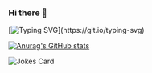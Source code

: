 ### Hi there 👋
[![Typing SVG](https://readme-typing-svg.herokuapp.com/?lines=My+name+is+Leigh+Ola;I+create+software+solutions.)](https://git.io/typing-svg)

[![Anurag's GitHub stats](https://github-readme-stats.vercel.app/api?username=Leigh-Ola)](https://github.com/anuraghazra/github-readme-stats)

<!-- Markdown -->

![Jokes Card](https://readme-jokes.vercel.app/api?hideBorder&theme=cobalt&qColor=%23999999&aColor=%23bbdb51)

<!--
**Leigh-Ola/Leigh-Ola** is a ✨ _special_ ✨ repository because its `README.md` (this file) appears on your GitHub profile.

Here are some ideas to get you started:

- 🔭 I’m currently working on ...
- 🌱 I’m currently learning ...
- 👯 I’m looking to collaborate on ...
- 🤔 I’m looking for help with ...
- 💬 Ask me about ...
- 📫 How to reach me: ...
- 😄 Pronouns: ...
- ⚡ Fun fact: ...
-->
